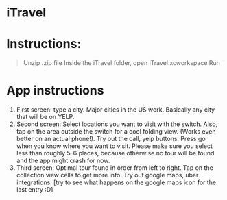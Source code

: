 # iTravel

# Instructions:
>Unzip .zip file
>Inside the iTravel folder, open iTravel.xcworkspace
>Run


# App instructions
1. First screen: type a city. Major cities in the US work. Basically any city that will be on YELP.
2. Second screen: Select locations you want to visit with the switch. Also, tap on the area outside the switch for a cool folding view. (Works even better on an actual phone!). Try out the call, yelp buttons. Press go when you know where you want to visit. Please make sure you select less than roughly 5-6 places, because otherwise no tour will be found and the app might crash for now.
3. Third screen: Optimal tour found in order from left to right. Tap on the collection view cells to get more info. Try out google maps, uber integrations. [try to see what happens on the google maps icon for the last entry :D]

